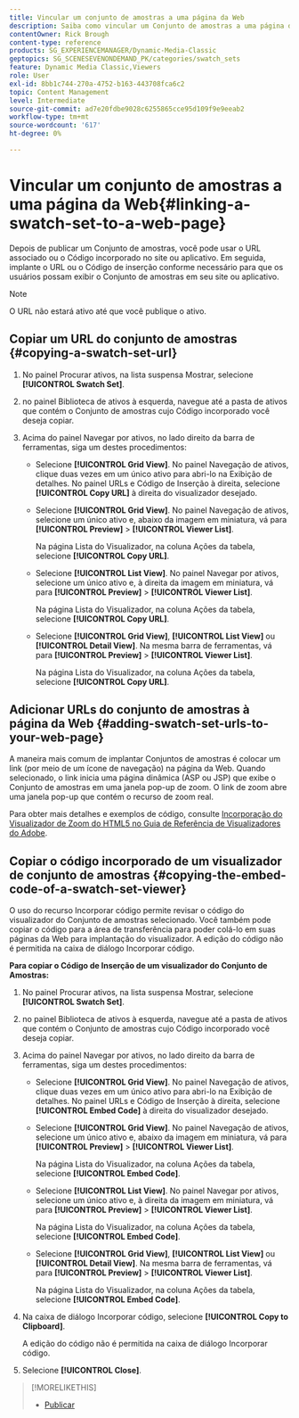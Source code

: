 ```yaml
---
title: Vincular um conjunto de amostras a uma página da Web
description: Saiba como vincular um Conjunto de amostras a uma página da Web no Adobe Dynamic Media Classic.
contentOwner: Rick Brough
content-type: reference
products: SG_EXPERIENCEMANAGER/Dynamic-Media-Classic
geptopics: SG_SCENESEVENONDEMAND_PK/categories/swatch_sets
feature: Dynamic Media Classic,Viewers
role: User
exl-id: 8bb1c744-270a-4752-b163-443708fca6c2
topic: Content Management
level: Intermediate
source-git-commit: ad7e20fdbe9028c6255865cce95d109f9e9eeab2
workflow-type: tm+mt
source-wordcount: '617'
ht-degree: 0%

---
```


# Vincular um conjunto de amostras a uma página da Web{#linking-a-swatch-set-to-a-web-page}

Depois de publicar um Conjunto de amostras, você pode usar o URL associado ou o Código incorporado no site ou aplicativo. Em seguida, implante o URL ou o Código de inserção conforme necessário para que os usuários possam exibir o Conjunto de amostras em seu site ou aplicativo.

>[!NOTE]
>
>O URL não estará ativo até que você publique o ativo.

## Copiar um URL do conjunto de amostras {#copying-a-swatch-set-url}

1. No painel Procurar ativos, na lista suspensa Mostrar, selecione **[!UICONTROL Swatch Set]**.
1. no painel Biblioteca de ativos à esquerda, navegue até a pasta de ativos que contém o Conjunto de amostras cujo Código incorporado você deseja copiar.
1. Acima do painel Navegar por ativos, no lado direito da barra de ferramentas, siga um destes procedimentos:

   * Selecione **[!UICONTROL Grid View]**. No painel Navegação de ativos, clique duas vezes em um único ativo para abri-lo na Exibição de detalhes. No painel URLs e Código de Inserção à direita, selecione **[!UICONTROL Copy URL]** à direita do visualizador desejado.
   * Selecione **[!UICONTROL Grid View]**. No painel Navegação de ativos, selecione um único ativo e, abaixo da imagem em miniatura, vá para **[!UICONTROL Preview]** > **[!UICONTROL Viewer List]**.

     Na página Lista do Visualizador, na coluna Ações da tabela, selecione **[!UICONTROL Copy URL]**.

   * Selecione **[!UICONTROL List View]**. No painel Navegar por ativos, selecione um único ativo e, à direita da imagem em miniatura, vá para **[!UICONTROL Preview]** > **[!UICONTROL Viewer List]**.

     Na página Lista do Visualizador, na coluna Ações da tabela, selecione **[!UICONTROL Copy URL]**.

   * Selecione **[!UICONTROL Grid View]**, **[!UICONTROL List View]** ou **[!UICONTROL Detail View]**. Na mesma barra de ferramentas, vá para **[!UICONTROL Preview]** > **[!UICONTROL Viewer List]**.

     Na página Lista do Visualizador, na coluna Ações da tabela, selecione **[!UICONTROL Copy URL]**.

## Adicionar URLs do conjunto de amostras à página da Web {#adding-swatch-set-urls-to-your-web-page}

A maneira mais comum de implantar Conjuntos de amostras é colocar um link (por meio de um ícone de navegação) na página da Web. Quando selecionado, o link inicia uma página dinâmica (ASP ou JSP) que exibe o Conjunto de amostras em uma janela pop-up de zoom. O link de zoom abre uma janela pop-up que contém o recurso de zoom real.

Para obter mais detalhes e exemplos de código, consulte [Incorporação do Visualizador de Zoom do HTML5 no Guia de Referência de Visualizadores do Adobe](https://experienceleague.adobe.com/pt-br/docs/dynamic-media-developer-resources/library/viewers-aem-assets-dmc/zoom/c-html5-20-zoom-viewer-about#section-e1c3106f5b3e445d9b95be337c2f94e2).

## Copiar o código incorporado de um visualizador de conjunto de amostras {#copying-the-embed-code-of-a-swatch-set-viewer}

O uso do recurso Incorporar código permite revisar o código do visualizador do Conjunto de amostras selecionado. Você também pode copiar o código para a área de transferência para poder colá-lo em suas páginas da Web para implantação do visualizador. A edição do código não é permitida na caixa de diálogo Incorporar código.

**Para copiar o Código de Inserção de um visualizador do Conjunto de Amostras:**

1. No painel Procurar ativos, na lista suspensa Mostrar, selecione **[!UICONTROL Swatch Set]**.
1. no painel Biblioteca de ativos à esquerda, navegue até a pasta de ativos que contém o Conjunto de amostras cujo Código incorporado você deseja copiar.
1. Acima do painel Navegar por ativos, no lado direito da barra de ferramentas, siga um destes procedimentos:

   * Selecione **[!UICONTROL Grid View]**. No painel Navegação de ativos, clique duas vezes em um único ativo para abri-lo na Exibição de detalhes. No painel URLs e Código de Inserção à direita, selecione **[!UICONTROL Embed Code]** à direita do visualizador desejado.
   * Selecione **[!UICONTROL Grid View]**. No painel Navegação de ativos, selecione um único ativo e, abaixo da imagem em miniatura, vá para **[!UICONTROL Preview]** > **[!UICONTROL Viewer List]**.

     Na página Lista do Visualizador, na coluna Ações da tabela, selecione **[!UICONTROL Embed Code]**.

   * Selecione **[!UICONTROL List View]**. No painel Navegar por ativos, selecione um único ativo e, à direita da imagem em miniatura, vá para **[!UICONTROL Preview]** > **[!UICONTROL Viewer List]**.

     Na página Lista do Visualizador, na coluna Ações da tabela, selecione **[!UICONTROL Embed Code]**.

   * Selecione **[!UICONTROL Grid View]**, **[!UICONTROL List View]** ou **[!UICONTROL Detail View]**. Na mesma barra de ferramentas, vá para **[!UICONTROL Preview]** > **[!UICONTROL Viewer List]**.

     Na página Lista do Visualizador, na coluna Ações da tabela, selecione **[!UICONTROL Embed Code]**.

1. Na caixa de diálogo Incorporar código, selecione **[!UICONTROL Copy to Clipboard]**.

   A edição do código não é permitida na caixa de diálogo Incorporar código.

1. Selecione **[!UICONTROL Close]**.

>[!MORELIKETHIS]
>
>* [Publicar](publishing-files.md#publishing_files)
